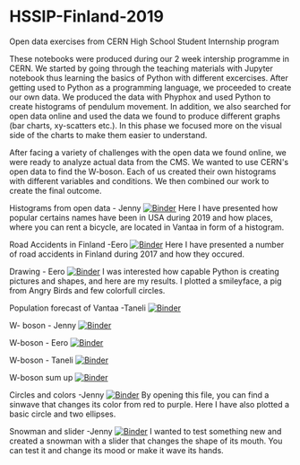 # HSSIP-Finland-2019
Open data exercises from CERN High School Student Internship program

These notebooks were produced during our 2 week intership programme in CERN. We started by going through the teaching materials with Jupyter notebook thus learning the basics of Python with different excercises. After getting used to Python as a programming language, we proceeded to create our own data. We produced the data with Phyphox and used Python to create histograms of pendulum movement. In addition, we also searched for open data online and used the data we found to produce different graphs (bar charts, xy-scatters etc.). In this phase we focused more on the visual side of the charts to make them easier to understand.

After facing a variety of challenges with the open data we found online, we were ready to analyze actual data from the CMS. We wanted to use CERN's open data to find the W-boson. Each of us created their own histograms with different variables and conditions. We then combined our work to create the final outcome.

Histograms from open data - Jenny
[![Binder](https://mybinder.org/badge_logo.svg)](https://mybinder.org/v2/gh/cms-opendata-education/HSSIP-Finland-2019/master?filepath=Avoimesta%20datasta%20histogrammit.ipynb)
Here I have presented how popular certains names have been in USA during 2019 and how places, where you can rent a bicycle, are located in Vantaa in form of a histogram.

Road Accidents in Finland -Eero
[![Binder](https://mybinder.org/badge_logo.svg)](https://mybinder.org/v2/gh/cms-opendata-education/HSSIP-Finland-2019/master?filepath=Open%20data_tieliikenneonnettomuudet.ipynb)
Here I have presented a number of road accidents in Finland during 2017 and how they occured.

Drawing - Eero
[![Binder](https://mybinder.org/badge_logo.svg)](https://mybinder.org/v2/gh/cms-opendata-education/HSSIP-Finland-2019/master?filepath=Piirto2.ipynb) 
I was interested how capable Python is creating pictures and shapes, and here are my results. I plotted a smileyface, a pig from Angry Birds and few colorfull circles.

Population forecast of Vantaa -Taneli
[![Binder](https://mybinder.org/badge_logo.svg)](https://mybinder.org/v2/gh/cms-opendata-education/HSSIP-Finland-2019/master?filepath=V%C3%A4est%C3%B6ennuste.ipynb)

W- boson - Jenny
[![Binder](https://mybinder.org/badge_logo.svg)](https://mybinder.org/v2/gh/cms-opendata-education/HSSIP-Finland-2019/master?filepath=W-%20bosoni%20datassa%20(1).ipynb)

W-boson - Eero
[![Binder](https://mybinder.org/badge_logo.svg)](https://mybinder.org/v2/gh/cms-opendata-education/HSSIP-Finland-2019/master?filepath=W-boson.ipynb)

W-boson - Taneli
[![Binder](https://mybinder.org/badge_logo.svg)](https://mybinder.org/v2/gh/cms-opendata-education/HSSIP-Finland-2019/master?filepath=W-boson.ipynb)

W-boson sum up
[![Binder](https://mybinder.org/badge_logo.svg)](https://mybinder.org/v2/gh/cms-opendata-education/HSSIP-Finland-2019/master?filepath=W-boson%20sum-up.ipynb)

Circles and colors -Jenny
[![Binder](https://mybinder.org/badge_logo.svg)](https://mybinder.org/v2/gh/cms-opendata-education/HSSIP-Finland-2019/master?filepath=Ympyr%C3%A4t%20%2B%20v%C3%A4rit.ipynb)
By opening this file, you can find a sinwave that changes its color from red to purple. Here I have also plotted a basic circle and two ellipses.

Snowman and slider -Jenny
[![Binder](https://mybinder.org/badge_logo.svg)](https://mybinder.org/v2/gh/cms-opendata-education/HSSIP-Finland-2019/master?filepath=Snowman%20with%20slider.ipynb)
I wanted to test something new and created a snowman with a slider that changes the shape of its mouth. You can test it and change its mood or make it wave its hands.
